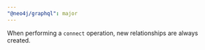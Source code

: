 ```yaml
---
"@neo4j/graphql": major
---
```


When performing a `connect` operation, new relationships are always created.
